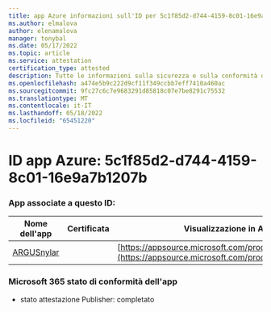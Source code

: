 ```yaml
---
title: app Azure informazioni sull'ID per 5c1f85d2-d744-4159-8c01-16e9a7b1207b
ms.author: elmalova
author: elenamalova
manager: tonybal
ms.date: 05/17/2022
ms.topic: article
ms.service: attestation
certification_type: attested
description: Tutte le informazioni sulla sicurezza e sulla conformità disponibili per 5c1f85d2-d744-4159-8c01-16e9a7b1207b.
ms.openlocfilehash: a474e5b9c222d9cf11f349ccbb7eff7410a460ac
ms.sourcegitcommit: 9fc27c6c7e9683291d85818c07e7be8291c75532
ms.translationtype: MT
ms.contentlocale: it-IT
ms.lasthandoff: 05/18/2022
ms.locfileid: "65451220"
---
```

# <a name="azure-app-id-5c1f85d2-d744-4159-8c01-16e9a7b1207b"></a>ID app Azure: 5c1f85d2-d744-4159-8c01-16e9a7b1207b


### <a name="apps-associated-with-this-id"></a>App associate a questo ID:
| **Nome dell'app** | **Certificata** | **Visualizzazione in AppSource** |
|--------------|---------------|-----------------------|
| [ARGUSnylar](../forward/WA200003186.md) |  | [https://appsource.microsoft.com/product/office/WA200003186](https://appsource.microsoft.com/product/office/WA200003186) |

### <a name="microsoft-365-app-compliance-status"></a>Microsoft 365 stato di conformità dell'app
- stato attestazione Publisher: completato
